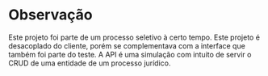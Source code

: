 # Observação

Este projeto foi parte de um processo seletivo à certo tempo.
Este projeto é desacoplado do cliente, porém se complementava com a interface que também foi parte do teste.
A API é uma simulação com intuito de servir o CRUD de uma entidade de um processo jurídico.
